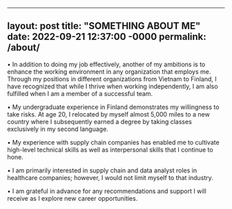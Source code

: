 ----
layout: post
title: "SOMETHING ABOUT ME"
date: 2022-09-21 12:37:00 -0000
permalink: /about/
----

• In addition to doing my job effectively, another of my ambitions is to enhance the working environment in any organization that employs me. Through my positions in different organizations from Vietnam to Finland, I have recognized that while I thrive when working independently, I am also fulfilled when I am a member of a successful team.

• My undergraduate experience in Finland demonstrates my willingness to take risks. At age 20, I relocated by myself almost 5,000 miles to a new country where I subsequently earned a degree by taking classes exclusively in my second language.

• My experience with supply chain companies has enabled me to cultivate high-level technical skills as well as interpersonal skills that I continue to hone.

• I am primarily interested in supply chain and data analyst roles in healthcare companies; however, I would not limit myself to that industry. 

• I am grateful in advance for any recommendations and support I will receive as I explore new career opportunities.
